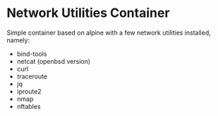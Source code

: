Network Utilities Container
===========================

Simple container based on alpine with a few network utilities installed, namely:

  - bind-tools
  - netcat (openbsd version)
  - curl
  - traceroute
  - jq
  - iproute2
  - nmap
  - nftables
